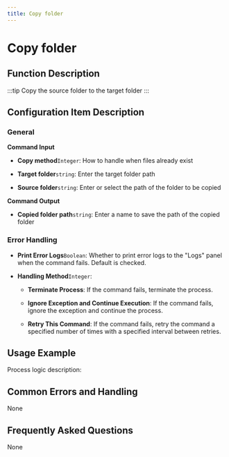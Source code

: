 ```yaml
---
title: Copy folder
---
```


# Copy folder

## Function Description

:::tip 
Copy the source folder to the target folder
:::

## Configuration Item Description

### General

**Command Input**

- **Copy method**`Integer`: How to handle when files already exist

- **Target folder**`string`: Enter the target folder path

- **Source folder**`string`: Enter or select the path of the folder to be copied


**Command Output**

- **Copied folder path**`string`: Enter a name to save the path of the copied folder


### Error Handling

- **Print Error Logs**`Boolean`: Whether to print error logs to the "Logs" panel when the command fails. Default is checked. 

- **Handling Method**`Integer`:

    - **Terminate Process**: If the command fails, terminate the process.

    - **Ignore Exception and Continue Execution**: If the command fails, ignore the exception and continue the process.

    - **Retry This Command**: If the command fails, retry the command a specified number of times with a specified interval between retries.

## Usage Example

Process logic description:

## Common Errors and Handling

None

## Frequently Asked Questions

None

